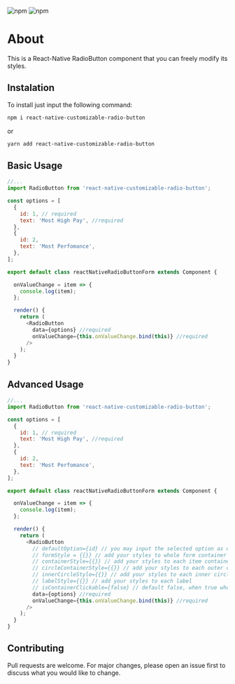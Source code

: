 ![npm](https://img.shields.io/npm/v/react-native?color=%232fa90f&label=react-native&style=plastic)
![npm](https://img.shields.io/npm/dm/react-native-customizable-radio-button?style=plastic)

# About

This is a React-Native RadioButton component that you can freely modify its styles.

## Instalation

To install just input the following command:

```bash
npm i react-native-customizable-radio-button
```

or

```bash
yarn add react-native-customizable-radio-button
```

## Basic Usage

```javascript
//...
import RadioButton from 'react-native-customizable-radio-button';

const options = [
  {
    id: 1, // required
    text: 'Most High Pay', //required
  },
  {
    id: 2,
    text: 'Most Perfomance',
  },
];

export default class reactNativeRadioButtonForm extends Component {

  onValueChange = item => {
    console.log(item);
  };

  render() {
    return (
      <RadioButton
        data={options} //required
        onValueChange={this.onValueChange.bind(this)} //required
      />
    );
  }
}
```

## Advanced Usage

```javascript
//...
import RadioButton from 'react-native-customizable-radio-button';

const options = [
  {
    id: 1, // required
    text: 'Most High Pay', //required
  },
  {
    id: 2,
    text: 'Most Perfomance',
  },
];

export default class reactNativeRadioButtonForm extends Component {

  onValueChange = item => {
    console.log(item);
  };

  render() {
    return (
      <RadioButton
        // defaultOption={id} // you may input the selected option as default. When not marked, first is always selected
        // formStyle = {{}} // add your styles to whole form container
        // containerStyle={{}} // add your styles to each item container
        // circleContainerStyle={{}} // add your styles to each outer circle
        // innerCircleStyle={{}} // add your styles to each inner circle
        // labelStyle={{}} // add your styles to each label
        // isContainerClickable={false} // default false, when true whole item container changes value
        data={options} //required
        onValueChange={this.onValueChange.bind(this)} //required
      />
    );
  }
}
```

## Contributing

Pull requests are welcome. For major changes, please open an issue first to discuss what you would like to change.